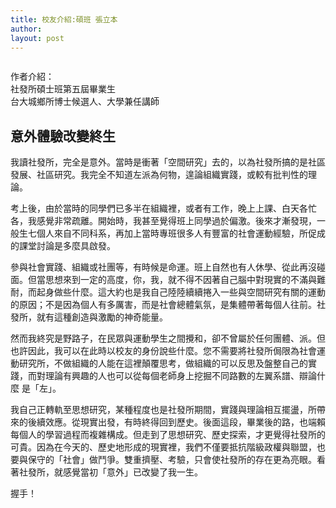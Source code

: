 ```yaml
---
title: 校友介紹:碩班 張立本
author: 
layout: post
---
```


<span class="image right"><img src="{{ 'assets/images/alumni/zhangliben01.jpg' | relative_url }}" alt="" /></span>

作者介紹：  
社發所碩士班第五屆畢業生  
台大城鄉所博士候選人、大學兼任講師
 	
## 意外體驗改變終生

我讀社發所，完全是意外。當時是衝著「空間研究」去的，以為社發所搞的是社區發展、社區研究。我完全不知道左派為何物，遑論組織實踐，或較有批判性的理論。

考上後，由於當時的同學們已多半在組織裡，或者有工作，晚上上課、白天各忙各，我感覺非常疏離。開始時，我甚至覺得班上同學過於偏激。後來才漸發現，一般生七個人來自不同科系，再加上當時專班很多人有豐富的社會運動經驗，所促成的課堂討論是多麼具啟發。

參與社會實踐、組織或社團等，有時候是命運。班上自然也有人休學、從此再沒碰面。但當思想來到一定的高度，你，我，就不得不因著自己腦中對現實的不滿與難 耐，而起身做些什麼。這大約也是我自己陸陸續續捲入一些與空間研究有關的運動的原因；不是因為個人有多厲害，而是社會總體氣氛，是集體帶著每個人往前。社 發所，就有這種創造與激勵的神奇能量。

然而我終究是野路子，在民眾與運動學生之間攪和，卻不曾屬於任何團體、派。但也許因此，我可以在此時以校友的身份說些什麼。您不需要將社發所侷限為社會運 動研究所，不做組織的人能在這裡顛覆思考，做組織的可以反思及盤整自己的實踐，而對理論有興趣的人也可以從每個老師身上挖掘不同路數的左翼系譜、辯論什麼 是「左」。

我自己正轉軌至思想研究，某種程度也是社發所期間，實踐與理論相互擺盪，所帶來的後續效應。從現實出發，有時終得回到歷史。後面這段，畢業後的路，也端賴 每個人的學習過程而複雜構成。但走到了思想研究、歷史探索，才更覺得社發所的可貴。因為在今天的、歷史地形成的現實裡，我們不僅要抵抗階級政權與聯盟，也 要與保守的「社會」做鬥爭。雙重擠壓、考驗，只會使社發所的存在更為亮眼。看著社發所，就感覺當初「意外」已改變了我一生。

握手！
